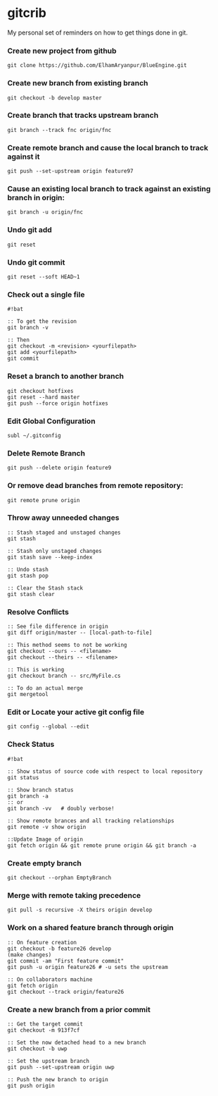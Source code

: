 gitcrib
======================

My personal set of reminders on how to get things done in git.

### Create new project from github
```
git clone https://github.com/ElhamAryanpur/BlueEngine.git
```

### Create new branch from existing branch
```
git checkout -b develop master
```

### Create branch that tracks upstream branch
```
git branch --track fnc origin/fnc
```

### Create remote branch and cause the local branch to track against it
```
git push --set-upstream origin feature97
```

### Cause an existing local branch to track against an existing branch in origin:
```
git branch -u origin/fnc
```

### Undo git add
```
git reset
```

### Undo git commit
```
git reset --soft HEAD~1
```


### Check out a single file
```
#!bat

:: To get the revision
git branch -v

:: Then
git checkout -m <revision> <yourfilepath>
git add <yourfilepath>
git commit
```

### Reset a branch to another branch

```
git checkout hotfixes
git reset --hard master
git push --force origin hotfixes
```

### Edit Global Configuration
```
subl ~/.gitconfig
```

### Delete Remote Branch
```
git push --delete origin feature9
```
 
### Or remove dead branches from remote repository:
```
git remote prune origin
```


### Throw away unneeded changes
```
:: Stash staged and unstaged changes
git stash
 
:: Stash only unstaged changes
git stash save --keep-index
 
:: Undo stash
git stash pop
 
:: Clear the Stash stack
git stash clear
```

### Resolve Conflicts
```
:: See file difference in origin
git diff origin/master -- [local-path-to-file]

:: This method seems to not be working
git checkout --ours -- <filename>
git checkout --theirs -- <filename>
 
:: This is working
git checkout branch -- src/MyFile.cs
 
:: To do an actual merge
git mergetool
```

### Edit or Locate your active git config file 
```
git config --global --edit
```

### Check Status
```
#!bat

:: Show status of source code with respect to local repository
git status
 
:: Show branch status
git branch -a
:: or
git branch -vv   # doubly verbose!
 
:: Show remote brances and all tracking relationships
git remote -v show origin
 
::Update Image of origin 
git fetch origin && git remote prune origin && git branch -a
```

### Create empty branch
```
git checkout --orphan EmptyBranch
```

### Merge with remote taking precedence
```
git pull -s recursive -X theirs origin develop
```

### Work on a shared feature branch through origin
```
:: On feature creation
git checkout -b feature26 develop
(make changes)
git commit -am "First feature commit"
git push -u origin feature26 # -u sets the upstream
 
:: On collaborators machine
git fetch origin
git checkout --track origin/feature26
```

### Create a new branch from a prior commit
```
:: Get the target commit
git checkout -m 913f7cf

:: Set the now detached head to a new branch
git checkout -b uwp

:: Set the upstream branch
git push --set-upstream origin uwp

:: Push the new branch to origin
git push origin
```
